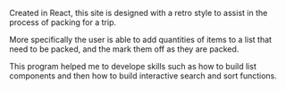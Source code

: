 Created in React, this site is designed with a retro style to assist in the process of packing for a trip.

More specifically the user is able to add quantities of items to a list that need to be packed, and the mark them off as they are packed.

This program helped me to develope skills such as how to build list components and then how to build interactive search and sort functions.

